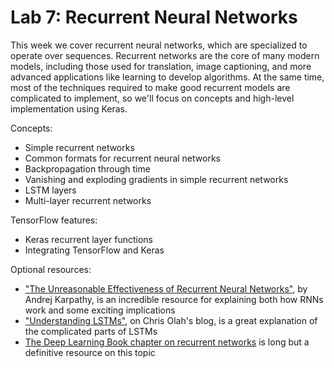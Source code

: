 # Lab 7: Recurrent Neural Networks
This week we cover recurrent neural networks, which are specialized to operate over sequences.
Recurrent networks are the core of many modern models, including those used for translation, image captioning, and more advanced applications like learning to develop algorithms.
At the same time, most of the techniques required to make good recurrent models are complicated to implement, so we'll focus on concepts and high-level implementation using Keras.

Concepts:
 - Simple recurrent networks
 - Common formats for recurrent neural networks
 - Backpropagation through time
 - Vanishing and exploding gradients in simple recurrent networks
 - LSTM layers
 - Multi-layer recurrent networks

TensorFlow features:
 - Keras recurrent layer functions
 - Integrating TensorFlow and Keras

Optional resources:
 - ["The Unreasonable Effectiveness of Recurrent Neural Networks"](https://karpathy.github.io/2015/05/21/rnn-effectiveness/), by Andrej Karpathy, is an incredible resource for explaining both how RNNs work and some exciting implications
 - ["Understanding LSTMs"](https://colah.github.io/posts/2015-08-Understanding-LSTMs/), on Chris Olah's blog, is a great explanation of the complicated parts of LSTMs
 - [The Deep Learning Book chapter on recurrent networks](http://www.deeplearningbook.org/contents/rnn.html) is long but a definitive resource on this topic
